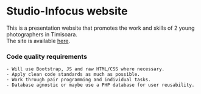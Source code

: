 # Studio-Infocus website
This is a presentation website that promotes the work and skills of 2 young photographers in Timisoara. <br>
The site is available [here](https://studioinfocus.ro/).


### Code quality requirements
```
- Will use Bootstrap, JS and raw HTML/CSS where necessary.
- Apply clean code standards as much as possible.
- Work through pair programming and individual tasks.
- Database agnostic or maybe use a PHP database for user reusability.
```
